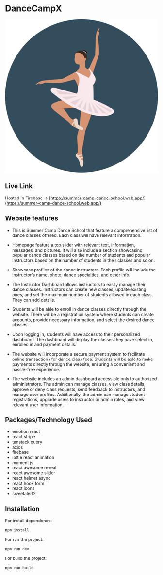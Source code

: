 # DanceCampX

![Logo](public/logo.png)

## Live Link

Hosted in Firebase -> [https://summer-camp-dance-school.web.app/](https://summer-camp-dance-school.web.app/)

## Website features

- This is Summer Camp Dance School that feature a comprehensive list of dance classes offered. Each class will have relevant information.

- Homepage feature a top slider with relevant text, information, messages, and pictures. It will also include a section showcasing popular dance classes based on the number of students and popular instructors based on the number of students in their classes and so on.

- Showcase profiles of the dance instructors. Each profile will include the instructor's name, photo, dance specialties, and other info.

- The Instructor Dashboard allows instructors to easily manage their dance classes. Instructors can create new classes, update existing ones, and set the maximum number of students allowed in each class. They can add details.

- Students will be able to enroll in dance classes directly through the website. There will be a registration system where students can create accounts, provide necessary information, and select the desired dance classes.

- Upon logging in, students will have access to their personalized dashboard. The dashboard will display the classes they have select in, enrolled in and payment details.

- The website will incorporate a secure payment system to facilitate online transactions for dance class fees. Students will be able to make payments directly through the website, ensuring a convenient and hassle-free experience.

- The website includes an admin dashboard accessible only to authorized administrators. The admin can manage classes, view class details, approve or deny class requests, send feedback to instructors, and manage user profiles. Additionally, the admin can manage student registrations, upgrade users to instructor or admin roles, and view relevant user information.

## Packages/Technology Used

- emotion react
- react stripe
- tanstack query
- axios
- firebase
- lottie react animation
- moment js
- react awesome reveal
- react awesome slider
- react helmet async
- react hook form
- react icons
- sweetalert2

## Installation

For install dependency:

```sh
npm install
```

For run the project:

```sh
npm run dev
```

For build the project:

```sh
npm run build
```
